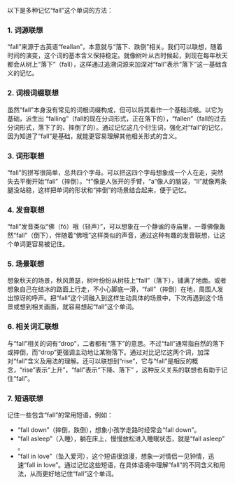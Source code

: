 以下是多种记忆“fall”这个单词的方法：

### 1. 词源联想
“fall”来源于古英语“feallan”，本意就与“落下、跌倒”相关。我们可以联想，随着时间的演变，这个词的基本含义保持稳定。就像树叶从古时候起，到现在每年秋天都会从树上“落下”（fall），这样通过追溯词源来加深对“fall”表示“落下”这一基础含义的记忆。

### 2. 词根词缀联想
虽然“fall”本身没有常见的词根词缀构成，但可以将其看作一个基础词根。以它为基础，派生出 “falling”（fall的现在分词形式，正在落下的），“fallen”（fall的过去分词形式，落下了的、摔倒了的）。通过记忆这几个衍生词，强化对“fall”的记忆，因为知道了“fall”是基础，就能更容易理解其他相关形式的含义。

### 3. 词形联想
“fall”的拼写很简单，总共四个字母。可以把这四个字母想象成一个人在走，突然失去平衡开始“fall”（摔倒）。“f”像是人张开的手臂，“a”像人的脑袋，“ll”就像两条腿没站稳，这样把单词的形状和“摔倒”的场景结合起来，便于记忆。

### 4. 发音联想
“fall”发音类似“佛（fó）哦（轻声）”，可以想象在一个静谧的寺庙里，一尊佛像轰然“fall”（倒下），伴随着“佛哦”这样类似的声音，通过这种有趣的发音联想，让这个单词更容易被记住。

### 5. 场景联想
想象秋天的场景，秋风萧瑟，树叶纷纷从树枝上“fall”（落下），铺满了地面。或者想象自己在结冰的路面上行走，不小心脚底一滑，“fall”（摔倒）在地，周围人发出惊讶的呼声。把“fall”这个词融入到这样生动具体的场景中，下次再遇到这个场景或想到相关画面，就容易想起“fall”这个单词。

### 6. 相关词汇联想
与“fall”相关的词有“drop”，二者都有“落下”的意思。不过“fall”通常指自然的落下或摔倒，而“drop”更强调主动地让某物落下。通过对比记忆这两个词，加深对“fall”含义及用法的理解。还可以联想到“rise”，它与“fall”是相反的概念，“rise”表示“上升”，“fall”表示“下降、落下” ，这种反义关系的联想也有助于记住“fall”。

### 7. 短语联想
记住一些包含“fall”的常用短语，例如：
 - “fall down”（摔倒，跌倒），想象小孩学走路时经常会“fall down”。
 - “fall asleep”（入睡），躺在床上，慢慢放松进入睡眠状态，就是“fall asleep” 。
 - “fall in love”（坠入爱河），这个短语很浪漫，想象一对情侣一见钟情，迅速“fall in love”。通过记忆这些短语，在具体语境中理解“fall”的不同含义和用法，从而更好地记住“fall”这个单词。 